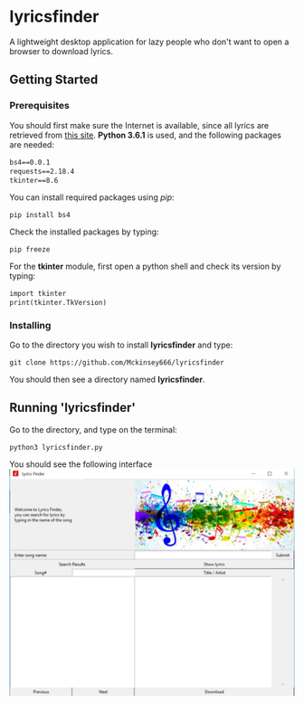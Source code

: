# lyricsfinder

A lightweight desktop application for lazy people who don't want to open a browser to download lyrics.

## Getting Started

### Prerequisites
You should first make sure the Internet is available, since all lyrics are retrieved from [this site](https://www.azlyrics.com/).
**Python 3.6.1** is used, and the following packages are needed:
```
bs4==0.0.1
requests==2.18.4
tkinter==8.6
```
You can install required packages using *pip*:
```
pip install bs4
```
Check the installed packages by typing:
```
pip freeze
```
For the **tkinter** module, first open a python shell and check its version by typing:
```
import tkinter
print(tkinter.TkVersion)
```

### Installing 
Go to the directory you wish to install **lyricsfinder** and type:
```
git clone https://github.com/Mckinsey666/lyricsfinder
```
You should then see a directory named **lyricsfinder**.

## Running 'lyricsfinder'
Go to the directory, and type on the terminal:
```
python3 lyricsfinder.py
```
You should see the following interface
![alt welcome page](https://github.com/Mckinsey666/lyricsfinder/blob/master/docs/1.png)






